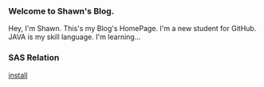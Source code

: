 ### Welcome to Shawn's Blog.
Hey, I'm Shawn. This's my Blog's HomePage. 
I'm a new student for GitHub.
JAVA is my skill language.
I'm learning...


### SAS Relation
[install](http://shawn-bang.github.io/blog/SAS/sas-install)

